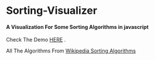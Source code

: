 # Sorting-Visualizer

#### A Visualization For Some Sorting Algorithms in javascript

Check The Demo [HERE](https://mustafasalih1993.github.io/sorting-visualizer/) .

All The Algorithms From [Wikipedia Sorting Algorithms](http://en.wikipedia.org/wiki/Sorting_algorithms)